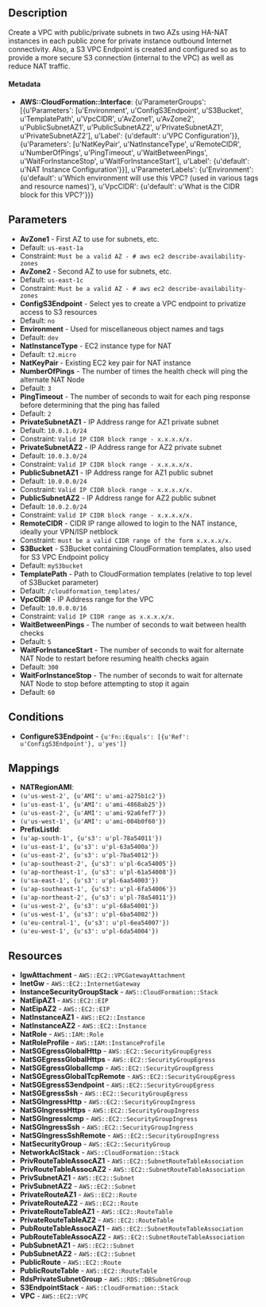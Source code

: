 
## Description

Create a VPC with public/private subnets in two AZs using HA-NAT instances in each public zone for private instance outbound Internet connectivity. Also, a S3 VPC Endpoint is created and configured so as to provide a more secure S3 connection (internal to the VPC) as well as reduce NAT traffic.

#### Metadata

 * **AWS::CloudFormation::Interface**: {u'ParameterGroups': [{u'Parameters': [u'Environment', u'ConfigS3Endpoint', u'S3Bucket', u'TemplatePath', u'VpcCIDR', u'AvZone1', u'AvZone2', u'PublicSubnetAZ1', u'PublicSubnetAZ2', u'PrivateSubnetAZ1', u'PrivateSubnetAZ2'], u'Label': {u'default': u'VPC Configuration'}}, {u'Parameters': [u'NatKeyPair', u'NatInstanceType', u'RemoteCIDR', u'NumberOfPings', u'PingTimeout', u'WaitBetweenPings', u'WaitForInstanceStop', u'WaitForInstanceStart'], u'Label': {u'default': u'NAT Instance Configuration'}}], u'ParameterLabels': {u'Environment': {u'default': u'Which environment will use this VPC? (used in various tags and resource names)'}, u'VpcCIDR': {u'default': u'What is the CIDR block for this VPC?'}}}

## Parameters

 * **AvZone1** - First AZ to use for subnets, etc.
  * Default: `us-east-1a`
  * Constraint: `Must be a valid AZ - # aws ec2 describe-availability-zones`
 * **AvZone2** - Second AZ to use for subnets, etc.
  * Default: `us-east-1c`
  * Constraint: `Must be a valid AZ - # aws ec2 describe-availability-zones`
 * **ConfigS3Endpoint** - Select yes to create a VPC endpoint to privatize access to S3 resources
  * Default: `no`
 * **Environment** - Used for miscellaneous object names and tags
  * Default: `dev`
 * **NatInstanceType** - EC2 instance type for NAT
  * Default: `t2.micro`
 * **NatKeyPair** - Existing EC2 key pair for NAT instance
 * **NumberOfPings** - The number of times the health check will ping the alternate NAT Node
  * Default: `3`
 * **PingTimeout** - The number of seconds to wait for each ping response before determining that the ping has failed
  * Default: `2`
 * **PrivateSubnetAZ1** - IP Address range for AZ1 private subnet
  * Default: `10.0.1.0/24`
  * Constraint: `Valid IP CIDR block range - x.x.x.x/x.`
 * **PrivateSubnetAZ2** - IP Address range for AZ2 private subnet
  * Default: `10.0.3.0/24`
  * Constraint: `Valid IP CIDR block range - x.x.x.x/x.`
 * **PublicSubnetAZ1** - IP Address range for AZ1 public subnet
  * Default: `10.0.0.0/24`
  * Constraint: `Valid IP CIDR block range - x.x.x.x/x.`
 * **PublicSubnetAZ2** - IP Address range for AZ2 public subnet
  * Default: `10.0.2.0/24`
  * Constraint: `Valid IP CIDR block range - x.x.x.x/x.`
 * **RemoteCIDR** - CIDR IP range allowed to login to the NAT instance, ideally your VPN/ISP netblock
  * Constraint: `must be a valid CIDR range of the form x.x.x.x/x.`
 * **S3Bucket** - S3Bucket containing CloudFormation templates, also used for S3 VPC Endpoint policy
  * Default: `myS3bucket`
 * **TemplatePath** - Path to CloudFormation templates (relative to top level of S3Bucket parameter)
  * Default: `/cloudformation_templates/`
 * **VpcCIDR** - IP Address range for the VPC
  * Default: `10.0.0.0/16`
  * Constraint: `Valid IP CIDR range as x.x.x.x/x.`
 * **WaitBetweenPings** - The number of seconds to wait between health checks
  * Default: `5`
 * **WaitForInstanceStart** - The number of seconds to wait for alternate NAT Node to restart before resuming health checks again
  * Default: `300`
 * **WaitForInstanceStop** - The number of seconds to wait for alternate NAT Node to stop before attempting to stop it again
  * Default: `60`

## Conditions

 * **ConfigureS3Endpoint** - `{u'Fn::Equals': [{u'Ref': u'ConfigS3Endpoint'}, u'yes']}`

## Mappings

 * **NATRegionAMI**:
  * `(u'us-west-2', {u'AMI': u'ami-a275b1c2'})`
  * `(u'us-east-1', {u'AMI': u'ami-4868ab25'})`
  * `(u'us-east-2', {u'AMI': u'ami-92a6fef7'})`
  * `(u'us-west-1', {u'AMI': u'ami-004b0f60'})`
 * **PrefixListId**:
  * `(u'ap-south-1', {u's3': u'pl-78a54011'})`
  * `(u'us-east-1', {u's3': u'pl-63a5400a'})`
  * `(u'us-east-2', {u's3': u'pl-7ba54012'})`
  * `(u'ap-southeast-2', {u's3': u'pl-6ca54005'})`
  * `(u'ap-northeast-1', {u's3': u'pl-61a54008'})`
  * `(u'sa-east-1', {u's3': u'pl-6aa54003'})`
  * `(u'ap-southeast-1', {u's3': u'pl-6fa54006'})`
  * `(u'ap-northeast-2', {u's3': u'pl-78a54011'})`
  * `(u'us-west-2', {u's3': u'pl-68a54001'})`
  * `(u'us-west-1', {u's3': u'pl-6ba54002'})`
  * `(u'eu-central-1', {u's3': u'pl-6ea54007'})`
  * `(u'eu-west-1', {u's3': u'pl-6da54004'})`

## Resources

 * **IgwAttachment** - `AWS::EC2::VPCGatewayAttachment`
 * **InetGw** - `AWS::EC2::InternetGateway`
 * **InstanceSecurityGroupStack** - `AWS::CloudFormation::Stack`
 * **NatEipAZ1** - `AWS::EC2::EIP`
 * **NatEipAZ2** - `AWS::EC2::EIP`
 * **NatInstanceAZ1** - `AWS::EC2::Instance`
 * **NatInstanceAZ2** - `AWS::EC2::Instance`
 * **NatRole** - `AWS::IAM::Role`
 * **NatRoleProfile** - `AWS::IAM::InstanceProfile`
 * **NatSGEgressGlobalHttp** - `AWS::EC2::SecurityGroupEgress`
 * **NatSGEgressGlobalHttps** - `AWS::EC2::SecurityGroupEgress`
 * **NatSGEgressGlobalIcmp** - `AWS::EC2::SecurityGroupEgress`
 * **NatSGEgressGlobalTcpRemote** - `AWS::EC2::SecurityGroupEgress`
 * **NatSGEgressS3endpoint** - `AWS::EC2::SecurityGroupEgress`
 * **NatSGEgressSsh** - `AWS::EC2::SecurityGroupEgress`
 * **NatSGIngressHttp** - `AWS::EC2::SecurityGroupIngress`
 * **NatSGIngressHttps** - `AWS::EC2::SecurityGroupIngress`
 * **NatSGIngressIcmp** - `AWS::EC2::SecurityGroupIngress`
 * **NatSGIngressSsh** - `AWS::EC2::SecurityGroupIngress`
 * **NatSGIngressSshRemote** - `AWS::EC2::SecurityGroupIngress`
 * **NatSecurityGroup** - `AWS::EC2::SecurityGroup`
 * **NetworkAclStack** - `AWS::CloudFormation::Stack`
 * **PrivRouteTableAssocAZ1** - `AWS::EC2::SubnetRouteTableAssociation`
 * **PrivRouteTableAssocAZ2** - `AWS::EC2::SubnetRouteTableAssociation`
 * **PrivSubnetAZ1** - `AWS::EC2::Subnet`
 * **PrivSubnetAZ2** - `AWS::EC2::Subnet`
 * **PrivateRouteAZ1** - `AWS::EC2::Route`
 * **PrivateRouteAZ2** - `AWS::EC2::Route`
 * **PrivateRouteTableAZ1** - `AWS::EC2::RouteTable`
 * **PrivateRouteTableAZ2** - `AWS::EC2::RouteTable`
 * **PubRouteTableAssocAZ1** - `AWS::EC2::SubnetRouteTableAssociation`
 * **PubRouteTableAssocAZ2** - `AWS::EC2::SubnetRouteTableAssociation`
 * **PubSubnetAZ1** - `AWS::EC2::Subnet`
 * **PubSubnetAZ2** - `AWS::EC2::Subnet`
 * **PublicRoute** - `AWS::EC2::Route`
 * **PublicRouteTable** - `AWS::EC2::RouteTable`
 * **RdsPrivateSubnetGroup** - `AWS::RDS::DBSubnetGroup`
 * **S3EndpointStack** - `AWS::CloudFormation::Stack`
 * **VPC** - `AWS::EC2::VPC`

